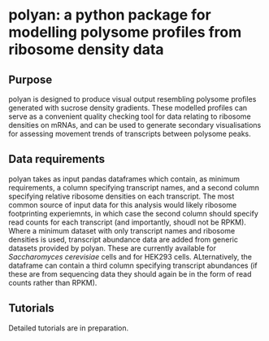 # polyan: a python package for modelling polysome profiles from ribosome density data

## Purpose

polyan is designed to produce visual output resembling polysome profiles generated with sucrose density gradients. 
These modelled profiles can serve as a convenient quality checking tool for data relating to ribosome densities on mRNAs, and can be used to generate secondary visualisations for assessing movement trends of transcripts between polysome peaks. 

## Data requirements

polyan takes as input pandas dataframes which contain, as minimum requirements, a column specifying transcript names, and a second column specifying relative ribosome densities on each transcript. The most common source of input data for this analysis would likely ribosome footprinting experiemnts, in which case the second column should specify read counts for each transcript (and importantly, shoudl not be RPKM). Where a minimum dataset with only transcript names and ribosome densities is used, transcript abundance data are added from generic datasets provided by polyan. These are currently available for *Saccharomyces cerevisiae* cells and for HEK293 cells. ALternatively, the dataframe can contain a third column specifying transcript abundances (if these are from sequencing data they should again be in the form of read counts rather than RPKM).

## Tutorials

Detailed tutorials are in preparation. 